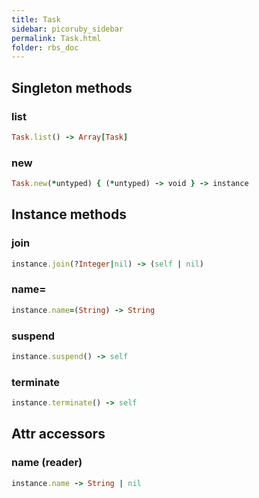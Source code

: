 ```yaml
---
title: Task
sidebar: picoruby_sidebar
permalink: Task.html
folder: rbs_doc
---
```

## Singleton methods
### list

```ruby
Task.list() -> Array[Task]
```
### new

```ruby
Task.new(*untyped) { (*untyped) -> void } -> instance
```
## Instance methods
### join

```ruby
instance.join(?Integer|nil) -> (self | nil)
```
### name=

```ruby
instance.name=(String) -> String
```
### suspend

```ruby
instance.suspend() -> self
```
### terminate

```ruby
instance.terminate() -> self
```
## Attr accessors
### name (reader)
```ruby
instance.name -> String | nil
```

